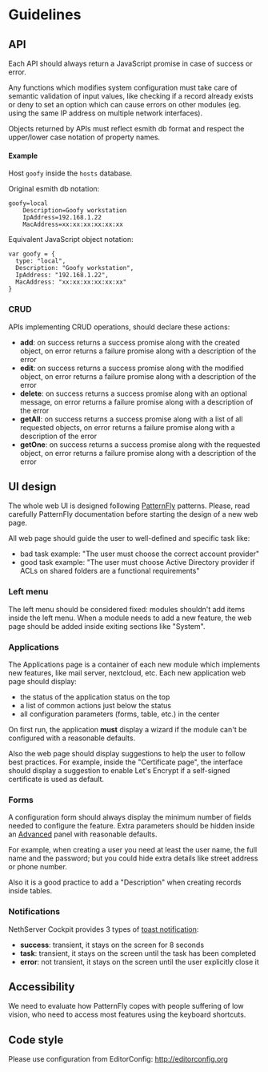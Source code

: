 # Guidelines

## API

Each API should always return a JavaScript promise in case of success or error.

Any functions which modifies system configuration must take care of semantic validation
of input values, like checking if a record already exists or deny to set an option which
can cause errors on other modules (eg. using the same IP address on multiple network interfaces).

Objects returned by APIs must reflect esmith db format and respect the upper/lower case notation
of property names.

#### Example

Host `goofy` inside the `hosts` database.

Original esmith db notation:
```
goofy=local
    Description=Goofy workstation
    IpAddress=192.168.1.22
    MacAddress=xx:xx:xx:xx:xx:xx
```

Equivalent JavaScript object notation:
```
var goofy = { 
  type: "local",
  Description: "Goofy workstation",
  IpAddress: "192.168.1.22",
  MacAddress: "xx:xx:xx:xx:xx:xx"
}
```


### CRUD

APIs implementing CRUD operations, should declare these actions:

- **add**: on success returns a success promise along with the created object, on error returns a failure promise along with a description of the error
- **edit**: on success returns a success promise along with the modified object, on error returns a failure promise along with a description of the error
- **delete**: on success returns a success promise along with an optional message, on error returns a failure promise along with a description of the error
- **getAll**: on success returns a success promise along with a list of all requested objects, on error returns a failure promise along with a description of the error
- **getOne**: on success returns a success promise along with the requested object, on error returns a failure promise along with a description of the error

## UI design

The whole web UI is designed following [PatternFly](http://www.patternfly.org/) patterns.
Please, read carefully PatternFly documentation before starting the design of a new web page.

All web page should guide the user to well-defined and specific task like:

- bad task example: "The user must choose the correct account provider"
- good task example: "The user must choose Active Directory provider if ACLs on shared folders are a functional requirements"

### Left menu

The left menu should be considered fixed: modules shouldn't add items inside the left menu.
When a module needs to add a new feature, the web page should be added inside exiting sections like "System".

### Applications

The Applications page is a container of each new module which implements new features, like mail server, nextcloud, etc.
Each new application web page should display:

- the status of the application status on the top
- a list of common actions just below the status
- all configuration parameters (forms, table, etc.) in the center

On first run, the application **must** display a wizard if the module can't be configured with a reasonable defaults.

Also the web page should display suggestions to help the user to follow best practices.
For example, inside the "Certificate page", the interface should display a suggestion to enable Let's Encrypt if 
a self-signed certificate is used as default.

### Forms

A configuration form should always display the minimum number of fields needed to configure the feature.
Extra parameters should be hidden inside an [Advanced](http://www.patternfly.org/pattern-library/forms-and-controls/expand-collapse-section/)
panel with reasonable defaults.

For example, when creating a user you need at least the user name, the full name and the password;
but you could hide extra details like street address or phone number.

Also it is a good practice to add a "Description" when creating records inside tables.

### Notifications

NethServer Cockpit provides 3 types of [toast notification](http://www.patternfly.org/pattern-library/communication/toast-notifications/):

- **success**: transient, it stays on the screen for 8 seconds
- **task**: transient, it stays on the screen until the task has been completed
- **error**: not transient, it stays on the screen until the user explicitly close it


## Accessibility

We need to evaluate how PatternFly copes with people suffering of low vision, who need to access most features
using the keyboard shortcuts.

## Code style

Please use configuration from EditorConfig: http://editorconfig.org

